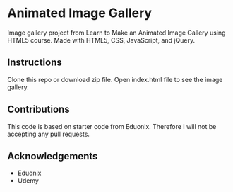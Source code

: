 # Animated Image Gallery
Image gallery project from Learn to Make an Animated Image Gallery using HTML5 course. Made with HTML5, CSS, JavaScript, and jQuery.

## Instructions
Clone this repo or download zip file. Open index.html file to see the image gallery.

## Contributions
This code is based on starter code from Eduonix. Therefore I will not be accepting any pull requests.

## Acknowledgements
* Eduonix 
* Udemy